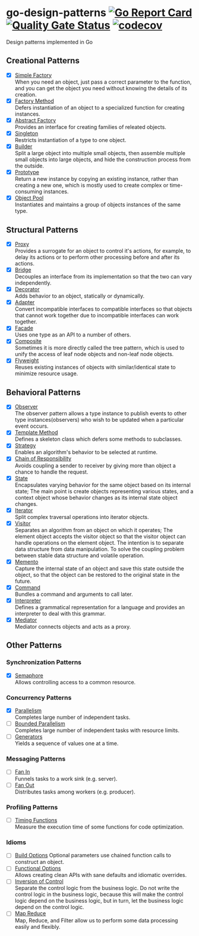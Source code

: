 # go-design-patterns [![Go Report Card](https://goreportcard.com/badge/github.com/windvalley/go-design-patterns)](https://goreportcard.com/report/github.com/windvalley/go-design-patterns) [![Quality Gate Status](https://sonarcloud.io/api/project_badges/measure?project=windvalley_go-design-patterns&metric=alert_status)](https://sonarcloud.io/dashboard?id=windvalley_go-design-patterns) [![codecov](https://codecov.io/gh/windvalley/go-design-patterns/branch/main/graph/badge.svg?token=UV7V4WC03R)](https://codecov.io/gh/windvalley/go-design-patterns)

Design patterns implemented in Go

## Creational Patterns

- [x] [Simple Factory](/simple_factory/)  
When you need an object, just pass a correct parameter to the function, and you can get the object you need without knowing the details of its creation.
- [x] [Factory Method](/factory_method/)  
Defers instantiation of an object to a specialized function for creating instances.
- [x] [Abstract Factory](/abstract_factory/)  
Provides an interface for creating families of releated objects.
- [x] [Singleton](/singleton/)  
Restricts instantiation of a type to one object.
- [x] [Builder](/builder/)  
Split a large object into multiple small objects, then assemble multiple small objects into large objects, and hide the construction process from the outside.
- [x] [Prototype](/prototype/)  
Return a new instance by copying an existing instance, rather than creating a new one, which is mostly used to create complex or time-consuming instances.
- [x] [Object Pool](/object_pool/)  
Instantiates and maintains a group of objects instances of the same type.

## Structural Patterns

- [x] [Proxy](/proxy/)  
Provides a surrogate for an object to control it's actions, for example, to delay its actions or to perform other processing before and after its actions.
- [x] [Bridge](/bridge/)  
Decouples an interface from its implementation so that the two can vary independently.
- [x] [Decorator](/decorator/)  
Adds behavior to an object, statically or dynamically.
- [x] [Adapter](/adapter/)  
Convert incompatible interfaces to compatible interfaces so that objects that cannot work together due to incompatible interfaces can work together.
- [x] [Facade](/facade/)  
Uses one type as an API to a number of others.
- [x] [Composite](/composite/)  
Sometimes it is more directly called the tree pattern, which is used to unify the access of leaf node objects and non-leaf node objects.
- [x] [Flyweight](/flyweight/)  
Reuses existing instances of objects with similar/identical state to minimize resource usage.

## Behavioral Patterns

- [x] [Observer](/behavioral/)  
The observer pattern allows a type instance to publish events to other type instances(observers) who wish to be updated when a particular event occurs.
- [x] [Template Method](/template_method/)  
Defines a skeleton class which defers some methods to subclasses.
- [x] [Strategy](/strategy/)  
Enables an algorithm's behavior to be selected at runtime.
- [x] [Chain of Responsibility](/chain_of_responsibility/)  
Avoids coupling a sender to receiver by giving more than object a chance to handle the request.
- [x] [State](/state/)  
Encapsulates varying behavior for the same object based on its internal state;
The main point is create objects representing various states, 
and a context object whose behavior changes as its internal state object changes.
- [x] [Iterator](/iterator/)  
Split complex traversal operations into iterator objects.
- [x] [Visitor](/visitor/)  
Separates an algorithm from an object on which it operates;
The element object accepts the visitor object so that the visitor object can handle operations on the element object.
The intention is to separate data structure from data manipulation.
To solve the coupling problem between stable data structure and volatile operation.
- [x] [Memento](/memento/)  
Capture the internal state of an object and save this state outside the object, 
so that the object can be restored to the original state in the future.
- [x] [Command](/command/)  
Bundles a command and arguments to call later.
- [x] [Interpreter](/interpreter/)  
Defines a grammatical representation for a language and provides an interpreter to deal with this grammar.
- [x] [Mediator](/mediator/)  
Mediator connects objects and acts as a proxy.

## Other Patterns

### Synchronization Patterns

- [x] [Semaphore](/semaphore/)  
Allows controlling access to a common resource.

### Concurrency Patterns

- [x] [Parallelism](/parallelism/)  
Completes large number of independent tasks.
- [ ] [Bounded Parallelism](/bounded_parallelism/)  
Completes large number of independent tasks with resource limits.
- [ ] [Generators](/generators/)  
Yields a sequence of values one at a time.

### Messaging Patterns

- [ ] [Fan In](/fan_in/)  
Funnels tasks to a work sink (e.g. server).
- [ ] [Fan Out](/fan_out/)  
Distributes tasks among workers (e.g. producer).

### Profiling Patterns

- [ ] [Timing Functions](/timing_functions/)  
Measure the execution time of some functions for code optimization.

### Idioms

- [ ] [Build Options](/build_options/)
Optional parameters use chained function calls to construct an object.
- [ ] [Functional Options](/functional_options/)  
Allows creating clean APIs with sane defaults and idiomatic overrides.
- [ ] [Inversion of Control](/inversion_of_control/)  
Separate the control logic from the business logic. 
Do not write the control logic in the business logic, 
because this will make the control logic depend on the business logic, 
but in turn, let the business logic depend on the control logic.
- [ ] [Map Reduce](/map_reduce/)  
Map, Reduce, and Filter allow us to perform some data processing easily and flexibly.
